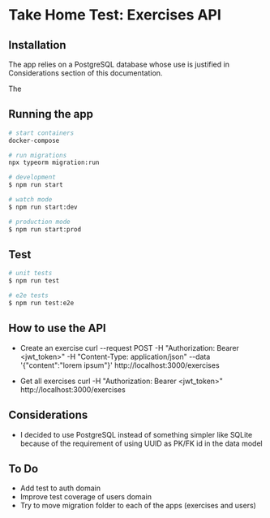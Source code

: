 # Take Home Test: Exercises API

## Installation

The app relies on a PostgreSQL database whose use is justified in Considerations section of this documentation.

The 

## Running the app

```bash
# start containers
docker-compose

# run migrations
npx typeorm migration:run
```

```bash
# development
$ npm run start

# watch mode
$ npm run start:dev

# production mode
$ npm run start:prod
```

## Test

```bash
# unit tests
$ npm run test

# e2e tests
$ npm run test:e2e
```

## How to use the API

- Create an exercise
curl --request POST -H "Authorization: Bearer <jwt_token>" -H "Content-Type: application/json" --data '{"content":"lorem ipsum"}' http://localhost:3000/exercises

- Get all exercises
curl -H "Authorization: Bearer <jwt_token>"  http://localhost:3000/exercises

## Considerations

- I decided to use PostgreSQL instead of something simpler like SQLite because of the requirement of using UUID as PK/FK id in the data model

## To Do

- Add test to auth domain
- Improve test coverage of users domain
- Try to move migration folder to each of the apps (exercises and users)

